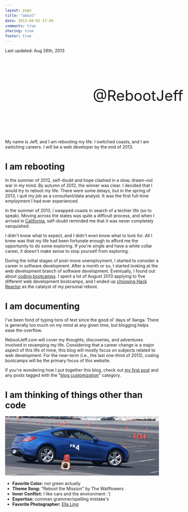 ```yaml
---
layout: page
title: "about"
date: 2013-08-02 17:49
comments: true
sharing: true
footer: true
---
```


<p class="last-updated">Last updated: Aug 26th, 2013</p>

<div style="width: 650px; height: 250px; margin: auto; background-image: url('/images/about/sb_mtn_banner_portrait.jpg');">
	<div style="text-align: center; vertical-align: middle; line-height: 250px; font-size: 48px; float: right; width: 66%; height: 100%; text-shadow: 0px 0px 4px #FFFFFF, 0px 0px 4px #FFFFFF, 0px 0px 7px #FFFFFF, 0px 0px 7px #FFFFFF, 0px 0px 10px #FFFFFF, 0px 0px 10px #FFFFFF;">
		@RebootJeff
	</div>
</div>

<br/>
My name is Jeff, and I am rebooting my life. I switched coasts, and I am switching careers. I will be a web developer by the end of 2013.

# I am rebooting
In the summer of 2012, self-doubt and hope clashed in a slow, drawn-out war in my mind. By autumn of 2012, the winner was clear. I decided that I would try to reboot my life. There were some delays, but in the spring of 2013, I quit my job as a consultant/data analyst. It was the first full-time employment I had ever experienced.

In the summer of 2013, I swapped coasts in search of a techier life (so to speak). Moving across the states was quite a difficult process, and when I arrived in [California](http://vimeo.com/71790058), self-doubt reminded me that it was never completely vanquished.

I didn't know what to expect, and I didn't even know what to look for. All I knew was that my life had been fortunate enough to afford me the opportunity to do some exploring. If you're single and have a white collar career, it doesn't make sense to stop yourself from exploring.

During the initial stages of post-move unemployment, I started to consider a career in software development. After a month or so, I started looking at the web development branch of software development. Eventually, I found out about [coding bootcamps](http://bootcamper.io/). I spent a lot of August 2013 applying to five different web development bootcamps, and I ended up [choosing Hack Reactor](/blog/2013/08/25/hack-reactor-is-my-future/) as the catalyst of my personal reboot.

# I am documenting
I've been fond of typing tons of text since the good ol' days of Xanga. There is generally too much on my mind at any given time, but blogging helps ease the overflow.

RebootJeff.com will cover my thoughts, discoveries, and adventures involved in revamping my life. Considering that a career change is a major aspect of this life of mine, this blog will mostly focus on subjects related to web development. For the near-term (i.e., the last one-third of 2013), coding bootcamps will be the primary focus of this website.

If you're wondering how I put together this blog, check out [my first post](/blog/2013/08/02/ready-set-octopress/) and any posts tagged with the "[blog customization](/blog/categories/blog-customization/)" category.

# I am thinking of things other than code
![blue car](/images/about/autocross_sp.jpg)

- **Favorite Color:** not green actually
- **Theme Song:** "Reboot the Mission" by The Wallflowers
- **Inner Conflict:** I like cars and the environment :'(
- **Expertise:** comman grammer/spelling mistake's
- **Favorite Photographer:** [Ella Ling](http://www.ellaling.com)